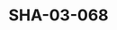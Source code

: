 ---
pid: SHA-03-068
title: SHA-03-068
language: ar
collection: شرحبيل احمد
original_label: 
rights: شرحبيل احمد
location_of_original: شرحبيل احمد
photographer_or_studio: 
scanned_from: photograph 7.4 by 10.4
_date: '1965'
location: تونس
description: المبعوثين السوداني والسوري للحفلة في الفندق
additional_notes: 
permission_display: 'yes'
on_server: 'no'
on_website: 'no'
permalink: /archive/ar/sha-03-068.html
layout: photo-page
---